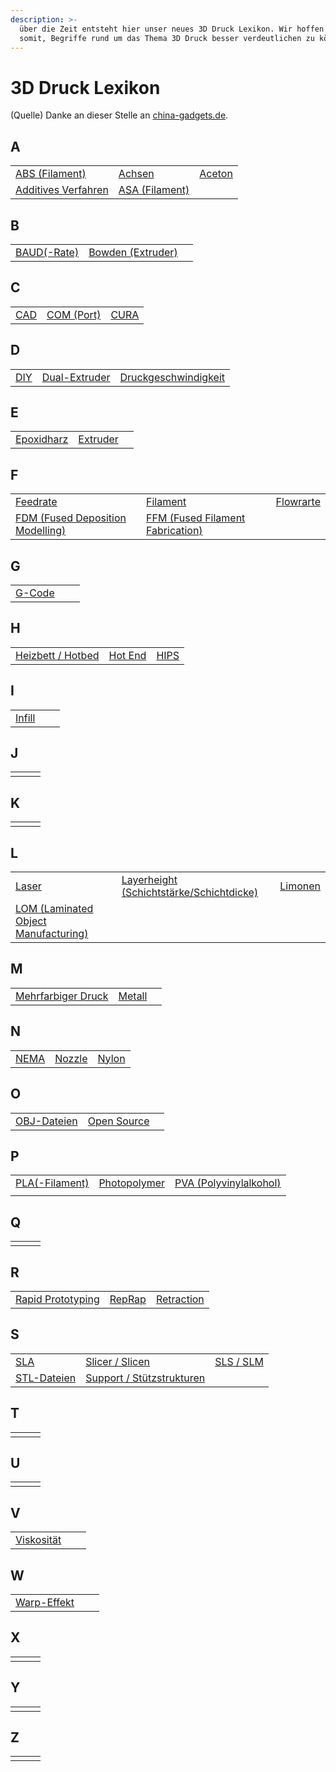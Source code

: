 ```yaml
---
description: >-
  über die Zeit entsteht hier unser neues 3D Druck Lexikon. Wir hoffen euch
  somit, Begriffe rund um das Thema 3D Druck besser verdeutlichen zu können.
---
```


# 3D Druck Lexikon

(Quelle) Danke an dieser Stelle an [china-gadgets.de](https://www.china-gadgets.de).

## A

|                                                                |                                                                                                                                                                |                                      |
| -------------------------------------------------------------- | -------------------------------------------------------------------------------------------------------------------------------------------------------------- | ------------------------------------ |
| [ABS (Filament)](3d-druck-lexikon/abs-filament.md)             | [Achsen](3d-druck-lexikon/achsen.md)                                                                                                                           | [Aceton](3d-druck-lexikon/aceton.md) |
| [Additives Verfahren](3d-druck-lexikon/additives-verfahren.md) | [ASA (Filament)](https://app.gitbook.com/o/knKgiS29xlZlTBHFJ3Jg/s/v3pPxILVKjgOIWX5yN8Q/\~/changes/qpQ7CmBMTlVmCjiYG87j/3d-druck/3d-druck-lexikon/asa-filament) |                                      |

## B

|                                              |                                                          |   |
| -------------------------------------------- | -------------------------------------------------------- | - |
| [BAUD(-Rate)](3d-druck-lexikon/baud-rate.md) | [Bowden (Extruder)](3d-druck-lexikon/bowden-extruder.md) |   |

## C

|                                |                                            |                                  |
| ------------------------------ | ------------------------------------------ | -------------------------------- |
| [CAD](3d-druck-lexikon/cad.md) | [COM (Port)](3d-druck-lexikon/com-port.md) | [CURA](3d-druck-lexikon/cura.md) |

## D

|                                |                                                    |                                                                  |
| ------------------------------ | -------------------------------------------------- | ---------------------------------------------------------------- |
| [DIY](3d-druck-lexikon/diy.md) | [Dual-Extruder](3d-druck-lexikon/dual-extruder.md) | [Druckgeschwindigkeit](3d-druck-lexikon/druckgeschwindigkeit.md) |

## E

|                                              |                                          |   |
| -------------------------------------------- | ---------------------------------------- | - |
| [Epoxidharz](3d-druck-lexikon/epoxidharz.md) | [Extruder](3d-druck-lexikon/extruder.md) |   |

## F

|                                                                                                            |                                                                                        |                                           |
| ---------------------------------------------------------------------------------------------------------- | -------------------------------------------------------------------------------------- | ----------------------------------------- |
| [Feedrate](3d-druck-lexikon/feedrate.md)                                                                   | [Filament](3d-druck-lexikon/filament.md)                                               | [Flowrarte](3d-druck-lexikon/flowrate.md) |
| [FDM (Fused Deposition Modelling)](https://app.gitbook.com/o/knKgiS29xlZlTBHFJ3Jg/s/v3pPxILVKjgOIWX5yN8Q/) | [FFM (Fused Filament Fabrication)](3d-druck-lexikon/ffm-fused-filament-fabrication.md) |                                           |

## G

|                                      |   |   |
| ------------------------------------ | - | - |
| [G-Code](3d-druck-lexikon/g-code.md) |   |   |

## H

|                                                                                             |                                        |                                  |
| ------------------------------------------------------------------------------------------- | -------------------------------------- | -------------------------------- |
| [Heizbett / Hotbed](https://app.gitbook.com/o/knKgiS29xlZlTBHFJ3Jg/s/v3pPxILVKjgOIWX5yN8Q/) | [Hot End](3d-druck-lexikon/hot-end.md) | [HIPS](3d-druck-lexikon/hips.md) |

## I

|                                      |   |   |
| ------------------------------------ | - | - |
| [Infill](3d-druck-lexikon/infill.md) |   |   |

## J

|   |   |   |
| - | - | - |
|   |   |   |

## K

|   |   |   |
| - | - | - |
|   |   |   |

## L

|                                                                                                |                                                                                                         |                                        |
| ---------------------------------------------------------------------------------------------- | ------------------------------------------------------------------------------------------------------- | -------------------------------------- |
| [Laser](https://app.gitbook.com/o/knKgiS29xlZlTBHFJ3Jg/s/v3pPxILVKjgOIWX5yN8Q/)                | [Layerheight (Schichtstärke/Schichtdicke)](3d-druck-lexikon/layerheight-schichtstaerke-schichtdicke.md) | [Limonen](3d-druck-lexikon/limonen.md) |
| [LOM (Laminated Object Manufacturing)](3d-druck-lexikon/lom-laminated-object-manufacturing.md) |                                                                                                         |                                        |

## M

|                                                              |                                      |   |
| ------------------------------------------------------------ | ------------------------------------ | - |
| [Mehrfarbiger Druck](3d-druck-lexikon/mehrfarbiger-druck.md) | [Metall](3d-druck-lexikon/metall.md) |   |

## N

|                                  |                                      |                                    |
| -------------------------------- | ------------------------------------ | ---------------------------------- |
| [NEMA](3d-druck-lexikon/nema.md) | [Nozzle](3d-druck-lexikon/nozzle.md) | [Nylon](3d-druck-lexikon/nylon.md) |

## O

|                                                |                                                |   |
| ---------------------------------------------- | ---------------------------------------------- | - |
| [OBJ-Dateien](3d-druck-lexikon/obj-dateien.md) | [Open Source](3d-druck-lexikon/open-source.md) |   |

## P

|                                                    |                                                  |                                                                    |
| -------------------------------------------------- | ------------------------------------------------ | ------------------------------------------------------------------ |
| [PLA(-Filament)](3d-druck-lexikon/pla-filament.md) | [Photopolymer](3d-druck-lexikon/photopolymer.md) | [PVA (Polyvinylalkohol)](3d-druck-lexikon/pva-polyvinylalkohol.md) |
|                                                    |                                                  |                                                                    |

## Q

|   |   |   |
| - | - | - |
|   |   |   |

## R

|                                                            |                                      |                                              |
| ---------------------------------------------------------- | ------------------------------------ | -------------------------------------------- |
| [Rapid Prototyping](3d-druck-lexikon/rapid-prototyping.md) | [RepRap](3d-druck-lexikon/reprap.md) | [Retraction](3d-druck-lexikon/retraction.md) |

## S

|                                                |                                                                           |                                          |
| ---------------------------------------------- | ------------------------------------------------------------------------- | ---------------------------------------- |
| [SLA](3d-druck-lexikon/sla.md)                 | [Slicer / Slicen](3d-druck-lexikon/slicer-slicen.md)                      | [SLS / SLM](3d-druck-lexikon/sls-slm.md) |
| [STL-Dateien](3d-druck-lexikon/stl-dateien.md) | [Support / Stützstrukturen](3d-druck-lexikon/support-stuetzstrukturen.md) |                                          |

## T

|   |   |   |
| - | - | - |
|   |   |   |

## U

|   |   |   |
| - | - | - |
|   |   |   |

## V

|                                               |   |   |
| --------------------------------------------- | - | - |
| [Viskosität](3d-druck-lexikon/viskositaet.md) |   |   |

## W

|                                                |   |   |
| ---------------------------------------------- | - | - |
| [Warp-Effekt](3d-druck-lexikon/warp-effekt.md) |   |   |

## X

|   |   |   |
| - | - | - |
|   |   |   |

## Y

|   |   |   |
| - | - | - |
|   |   |   |

## Z

|   |   |   |
| - | - | - |
|   |   |   |
